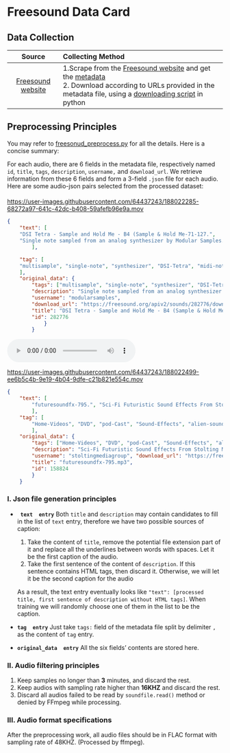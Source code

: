 # Freesound Data Card
## Data Collection

|Source|Collecting Method|
|:---------:|:--------|
| [Freesound website](https://freesound.org/)  |1.Scrape from the [Freesound website](https://freesound.org/) and get the [metadata](https://github.com/LAION-AI/audio-dataset/blob/main/metadata/freesound/parquet/freesound_parquet.parquetb/main/metadata/freesound/parquet/freesound_parquet.parquet) <br>2. Download according to URLs provided in the metadata file, using a  [downloading script](https://github.com/LAION-AI/audio-dataset/blob/main/metadata/freesound/freesound_stability_download.py) in python|

## Preprocessing Principles

You may refer to [freesonud_preprocess.py](/data_preprocess/preprocess_freesound.py) for all the details. Here is a concise summary:

For each audio, there are 6 fields in the metadata file, respectively named `id`, `title`, `tags`, `description`, `username,` and `download_url`. We retrieve information
from these 6 fields and form a 3-field `.json` file for each audio. Here are some audio-json pairs selected from the processed dataset:


#### 

https://user-images.githubusercontent.com/64437243/188022285-68272a97-641c-42dc-b408-59afefb96e9a.mov
      
```json
{
    "text": [
    "DSI Tetra - Sample and Hold Me - B4 (Sample & Hold Me-71-127.", 
    "Single note sampled from an analog synthesizer by Modular Samples."
        ],

    "tag": [
    "multisample", "single-note", "synthesizer", "DSI-Tetra", "midi-note-71", "B4"
    ], 
    "original_data": {
        "tags": ["multisample", "single-note", "synthesizer", "DSI-Tetra", "midi-note-71", "B4"], 
        "description": "Single note sampled from an analog synthesizer by Modular Samples.<br>Modular Samples provides samples of vintage and modern synthesizers for Apple EXS24, Native Instruments Kontakt, Reason and Live samplers, with over 50 gigabytes of public domain content.<br>Sampler files and sound packs are also available at <a href =\"http://modularsamples.com\" target=\"_blank\">http://modularsamples.com</a>.<br><br>Synthesizer: DSI Tetra<br>Patch name (pack): Sample and Hold Me<br>Note: B4<br>Midi note: 71<br>", 
        "username": "modularsamples", 
        "download_url": "https://freesound.org/apiv2/sounds/282776/download/", 
        "title": "DSI Tetra - Sample and Hold Me - B4 (Sample & Hold Me-71-127.wav)", 
        "id": 282776
            }
        }
```

<audio id="audio" controls="controls" preload="yes">
      <source id=".flac" src="./2.flac">
</audio>
      
      

https://user-images.githubusercontent.com/64437243/188022499-ee6b5c4b-9e19-4b04-9dfe-c21b821e554c.mov



```json
{
    "text": [
        "futuresoundfx-795.", "Sci-Fi Futuristic Sound Effects From Stolting Media Group."
        ], 
    "tag": [
        "Home-Videos", "DVD", "pod-Cast", "Sound-Effects", "alien-sound-effects", "Remixing", "space", "TV", "media", "Screen", "Video", "Music-Production", "fx", "Recording", "stolting-media-group", "Broadcasting", "effects", "Futuristic", "Alien", "Future", "Radio", "Film"
        ], 
    "original_data": {
        "tags": ["Home-Videos", "DVD", "pod-Cast", "Sound-Effects", "alien-sound-effects", "Remixing", "space", "TV", "media", "Screen", "Video", "Music-Production", "fx", "Recording", "stolting-media-group", "Broadcasting", "effects", "Futuristic", "Alien", "Future", "Radio", "Film"], 
        "description": "Sci-Fi Futuristic Sound Effects From Stolting Media Group. These samples available from <a href=\"http://freesound.org\" rel=\"nofollow\">freesound.org</a> are in mp3 format and for non commercial use only with credit to <a href=\"http://StoltingMediaGroup.com\" rel=\"nofollow\">StoltingMediaGroup.com</a> For a commercial license and high quality WAV format visit <a href=\"http://www.stoltingmediagroup.com\" rel=\"nofollow\">http://www.stoltingmediagroup.com</a>", 
        "username": "stoltingmediagroup", "download_url": "https://freesound.org/apiv2/sounds/158824/download/", 
        "title": "futuresoundfx-795.mp3", 
        "id": 158824
        }
    }
```







### I. Json file generation principles 
-  **` text  entry`**  Both `title` and `description` may contain candidates to fill in the list of `text` entry, therefore we have two possible sources of caption:
    1. Take the content of `title`, remove the potential file extension part of it and replace all the underlines between words with spaces. Let it be the first caption of the audio.
    2. Take the first sentence of the content of `description`. If this sentence contains HTML tags, then discard it. Otherwise, we will let it be the second caption for the audio

    As a result, the text entry eventually looks like  `"text": [processed title, first sentence of description without HTML tags]`. When training we will randomly choose one of them in the list to be the caption.

- **`tag  entry`** Just take `tags:` field of the metadata file split by delimiter `,` as the content of `tag` entry.
- **`original_data  entry`** All the six fields’ contents are stored here.
### II. Audio filtering principles
1. Keep samples no longer than **3** minutes, and discard the rest.
2. Keep audios with sampling rate higher than **16KHZ** and discard the rest.
3. Discard all audios failed to be read by `soundfile.read()` method or denied by FFmpeg while processing.
### III. Audio format specifications
After the preprocessing work, all audio files should be in FLAC format with sampling rate of 48KHZ. (Processed by ffmpeg).
